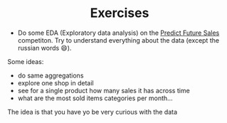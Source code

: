 <h1 align="center">Exercises</h1>

- Do some EDA (Exploratory data analysis) on the [Predict Future Sales](https://www.kaggle.com/c/competitive-data-science-predict-future-sales) competiton. Try to understand everything about the data (except the russian words 😄).

Some ideas:

- do same aggregations
- explore one shop in detail
- see for a single product how many sales it has across time
- what are the most sold items categories per month...

The idea is that you have yo be very curious with the data